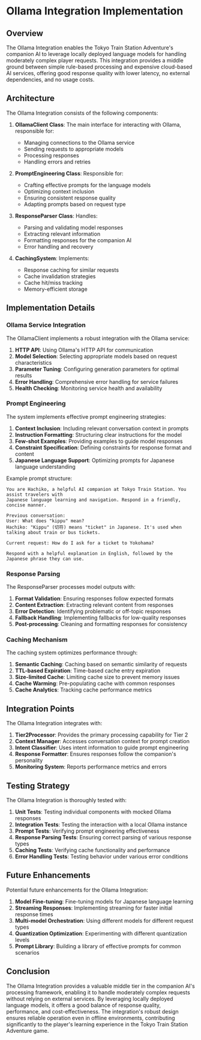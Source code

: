 # Ollama Integration Implementation

## Overview

The Ollama Integration enables the Tokyo Train Station Adventure's companion AI to leverage locally deployed language models for handling moderately complex player requests. This integration provides a middle ground between simple rule-based processing and expensive cloud-based AI services, offering good response quality with lower latency, no external dependencies, and no usage costs.

## Architecture

The Ollama Integration consists of the following components:

1. **OllamaClient Class**: The main interface for interacting with Ollama, responsible for:
   - Managing connections to the Ollama service
   - Sending requests to appropriate models
   - Processing responses
   - Handling errors and retries

2. **PromptEngineering Class**: Responsible for:
   - Crafting effective prompts for the language models
   - Optimizing context inclusion
   - Ensuring consistent response quality
   - Adapting prompts based on request type

3. **ResponseParser Class**: Handles:
   - Parsing and validating model responses
   - Extracting relevant information
   - Formatting responses for the companion AI
   - Error handling and recovery

4. **CachingSystem**: Implements:
   - Response caching for similar requests
   - Cache invalidation strategies
   - Cache hit/miss tracking
   - Memory-efficient storage

## Implementation Details

### Ollama Service Integration

The OllamaClient implements a robust integration with the Ollama service:

1. **HTTP API**: Using Ollama's HTTP API for communication
2. **Model Selection**: Selecting appropriate models based on request characteristics
3. **Parameter Tuning**: Configuring generation parameters for optimal results
4. **Error Handling**: Comprehensive error handling for service failures
5. **Health Checking**: Monitoring service health and availability

### Prompt Engineering

The system implements effective prompt engineering strategies:

1. **Context Inclusion**: Including relevant conversation context in prompts
2. **Instruction Formatting**: Structuring clear instructions for the model
3. **Few-shot Examples**: Providing examples to guide model responses
4. **Constraint Specification**: Defining constraints for response format and content
5. **Japanese Language Support**: Optimizing prompts for Japanese language understanding

Example prompt structure:
```
You are Hachiko, a helpful AI companion at Tokyo Train Station. You assist travelers with
Japanese language learning and navigation. Respond in a friendly, concise manner.

Previous conversation:
User: What does "kippu" mean?
Hachiko: "Kippu" (切符) means "ticket" in Japanese. It's used when talking about train or bus tickets.

Current request: How do I ask for a ticket to Yokohama?

Respond with a helpful explanation in English, followed by the Japanese phrase they can use.
```

### Response Parsing

The ResponseParser processes model outputs with:

1. **Format Validation**: Ensuring responses follow expected formats
2. **Content Extraction**: Extracting relevant content from responses
3. **Error Detection**: Identifying problematic or off-topic responses
4. **Fallback Handling**: Implementing fallbacks for low-quality responses
5. **Post-processing**: Cleaning and formatting responses for consistency

### Caching Mechanism

The caching system optimizes performance through:

1. **Semantic Caching**: Caching based on semantic similarity of requests
2. **TTL-based Expiration**: Time-based cache entry expiration
3. **Size-limited Cache**: Limiting cache size to prevent memory issues
4. **Cache Warming**: Pre-populating cache with common responses
5. **Cache Analytics**: Tracking cache performance metrics

## Integration Points

The Ollama Integration integrates with:

1. **Tier2Processor**: Provides the primary processing capability for Tier 2
2. **Context Manager**: Accesses conversation context for prompt creation
3. **Intent Classifier**: Uses intent information to guide prompt engineering
4. **Response Formatter**: Ensures responses follow the companion's personality
5. **Monitoring System**: Reports performance metrics and errors

## Testing Strategy

The Ollama Integration is thoroughly tested with:

1. **Unit Tests**: Testing individual components with mocked Ollama responses
2. **Integration Tests**: Testing the interaction with a local Ollama instance
3. **Prompt Tests**: Verifying prompt engineering effectiveness
4. **Response Parsing Tests**: Ensuring correct parsing of various response types
5. **Caching Tests**: Verifying cache functionality and performance
6. **Error Handling Tests**: Testing behavior under various error conditions

## Future Enhancements

Potential future enhancements for the Ollama Integration:

1. **Model Fine-tuning**: Fine-tuning models for Japanese language learning
2. **Streaming Responses**: Implementing streaming for faster initial response times
3. **Multi-model Orchestration**: Using different models for different request types
4. **Quantization Optimization**: Experimenting with different quantization levels
5. **Prompt Library**: Building a library of effective prompts for common scenarios

## Conclusion

The Ollama Integration provides a valuable middle tier in the companion AI's processing framework, enabling it to handle moderately complex requests without relying on external services. By leveraging locally deployed language models, it offers a good balance of response quality, performance, and cost-effectiveness. The integration's robust design ensures reliable operation even in offline environments, contributing significantly to the player's learning experience in the Tokyo Train Station Adventure game. 